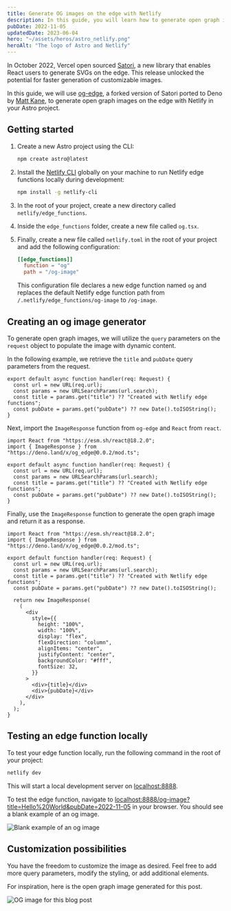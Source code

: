 ```yaml
---
title: Generate OG images on the edge with Netlify
description: In this guide, you will learn how to generate open graph images on the edge using Netlify edge functions, deno, and Astro
pubDate: 2022-11-05
updatedDate: 2023-06-04
hero: "~/assets/heros/astro_netlify.png"
heroAlt: "The logo of Astro and Netlify"
---
```


In October 2022, Vercel open sourced [Satori](https://github.com/vercel/satori), a new library that enables React users to generate SVGs on the edge. This release unlocked the potential for faster generation of customizable images.

In this guide, we will use [og-edge](https://github.com/ascorbic/og-edge), a forked version of Satori ported to Deno by [Matt Kane](https://twitter.com/ascorbic), to generate open graph images on the edge with Netlify in your Astro project.

## Getting started

1. Create a new Astro project using the CLI:

   ```bash
   npm create astro@latest
   ```

2. Install the [Netlify CLI](https://docs.netlify.com/cli/get-started/#installation) globally on your machine to run Netlify edge functions locally during development:

   ```bash
   npm install -g netlify-cli
   ```

3. In the root of your project, create a new directory called `netlify/edge_functions`.

4. Inside the `edge_functions` folder, create a new file called `og.tsx`.

5. Finally, create a new file called `netlify.toml` in the root of your project and add the following configuration:

   ```toml title="netlify.toml"
   [[edge_functions]]
     function = "og"
     path = "/og-image"
   ```

   This configuration file declares a new edge function named `og` and replaces the default Netlify edge function path from `/.netlify/edge_functions/og-image` to `/og-image`.

## Creating an og image generator

To generate open graph images, we will utilize the `query` parameters on the `request` object to populate the image with dynamic content.

In the following example, we retrieve the `title` and `pubDate` query parameters from the request.

```tsx title="netlify/edge_functions/og.tsx" ins={2-5}
export default async function handler(req: Request) {
  const url = new URL(req.url);
  const params = new URLSearchParams(url.search);
  const title = params.get("title") ?? "Created with Netlify edge functions";
  const pubDate = params.get("pubDate") ?? new Date().toISOString();
}
```

Next, import the `ImageResponse` function from `og-edge` and `React` from `react`.

```tsx title="netlify/edge_functions/og.tsx" ins={1,2}
import React from "https://esm.sh/react@18.2.0";
import { ImageResponse } from "https://deno.land/x/og_edge@0.0.2/mod.ts";

export default async function handler(req: Request) {
  const url = new URL(req.url);
  const params = new URLSearchParams(url.search);
  const title = params.get("title") ?? "Created with Netlify edge functions";
  const pubDate = params.get("pubDate") ?? new Date().toISOString();
}
```

Finally, use the `ImageResponse` function to generate the open graph image and return it as a response.

```tsx title="netlify/edge_functions/og.tsx" ins={10-26}
import React from "https://esm.sh/react@18.2.0";
import { ImageResponse } from "https://deno.land/x/og_edge@0.0.2/mod.ts";

export default function handler(req: Request) {
  const url = new URL(req.url);
  const params = new URLSearchParams(url.search);
  const title = params.get("title") ?? "Created with Netlify edge functions";
  const pubDate = params.get("pubDate") ?? new Date().toISOString();

  return new ImageResponse(
    (
      <div
        style={{
          height: "100%",
          width: "100%",
          display: "flex",
          flexDirection: "column",
          alignItems: "center",
          justifyContent: "center",
          backgroundColor: "#fff",
          fontSize: 32,
        }}
      >
        <div>{title}</div>
        <div>{pubDate}</div>
      </div>
    ),
  );
}
```

## Testing an edge function locally

To test your edge function locally, run the following command in the root of your project:

```bash
netlify dev
```

This will start a local development server on [localhost:8888](http://localhost:8888).

To test the edge function, navigate to [localhost:8888/og-image?title=Hello%20World&pubDate=2022-11-05](http://localhost:8888/og-image?title=Hello%20World&pubDate=2022-11-05) in your browser. You should see a blank example of an og image.

![Blank example of an og image](~/assets/content/blank-og.png)

## Customization possibilities

You have the freedom to customize the image as desired. Feel free to add more query parameters, modify the styling, or add additional elements.

For inspiration, here is the open graph image generated for this post.

![OG image for this blog post](~/assets/content/example-og.png)
